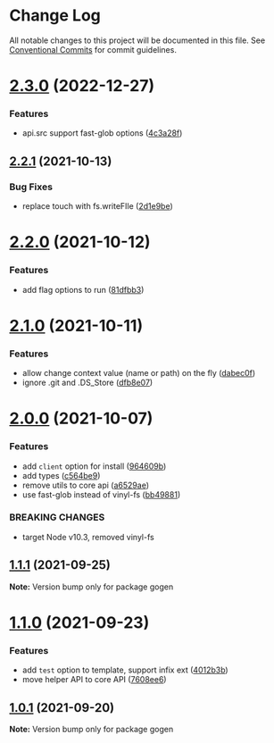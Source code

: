 # Change Log

All notable changes to this project will be documented in this file.
See [Conventional Commits](https://conventionalcommits.org) for commit guidelines.

# [2.3.0](https://github.com/ambar/gogen/compare/v2.2.1...v2.3.0) (2022-12-27)


### Features

* api.src support fast-glob options ([4c3a28f](https://github.com/ambar/gogen/commit/4c3a28f44c2a57defb27f244bd327b61394d6b7b))





## [2.2.1](https://github.com/ambar/gogen/compare/v2.2.0...v2.2.1) (2021-10-13)


### Bug Fixes

* replace touch with fs.writeFIle ([2d1e9be](https://github.com/ambar/gogen/commit/2d1e9be38c081d3c08af1757d990263f67d57dd3))





# [2.2.0](https://github.com/ambar/gogen/compare/v2.1.0...v2.2.0) (2021-10-12)


### Features

* add flag options to run ([81dfbb3](https://github.com/ambar/gogen/commit/81dfbb39f09a83514dddd8caec3fbc1cc59cf1cc))





# [2.1.0](https://github.com/ambar/gogen/compare/v2.0.0...v2.1.0) (2021-10-11)


### Features

* allow change context value (name or path) on the fly ([dabec0f](https://github.com/ambar/gogen/commit/dabec0fec62e34ff790fa8976c25818681d1a2f8))
* ignore .git and .DS_Store ([dfb8e07](https://github.com/ambar/gogen/commit/dfb8e0799d42279a738484afbeb323ef0f2e1f8f))





# [2.0.0](https://github.com/ambar/gogen/compare/v1.1.1...v2.0.0) (2021-10-07)


### Features

* add `client` option for install ([964609b](https://github.com/ambar/gogen/commit/964609b79bc1c1e856f74781ebc8c21fa7e7c481))
* add types ([c564be9](https://github.com/ambar/gogen/commit/c564be98525bcae767d51e3e9d0822eea40e2562))
* remove utils to core api ([a6529ae](https://github.com/ambar/gogen/commit/a6529ae041a7d5d29df9a3344fb64bc92a80dc37))
* use fast-glob instead of vinyl-fs ([bb49881](https://github.com/ambar/gogen/commit/bb49881634cfbd0929a3bbd6cabdd53313ddc59c))


### BREAKING CHANGES

* target Node v10.3, removed vinyl-fs





## [1.1.1](https://github.com/ambar/gogen/compare/v1.1.0...v1.1.1) (2021-09-25)

**Note:** Version bump only for package gogen





# [1.1.0](https://github.com/ambar/gogen/compare/v1.0.1...v1.1.0) (2021-09-23)


### Features

* add `test` option to template, support infix ext ([4012b3b](https://github.com/ambar/gogen/commit/4012b3b3f91aadd860f5311218943d6091061be2))
* move helper API to core API ([7608ee6](https://github.com/ambar/gogen/commit/7608ee62182272cfe228fd7a8310a00530966136))





## [1.0.1](https://github.com/ambar/gogen/compare/v0.0.7...v1.0.1) (2021-09-20)

**Note:** Version bump only for package gogen
